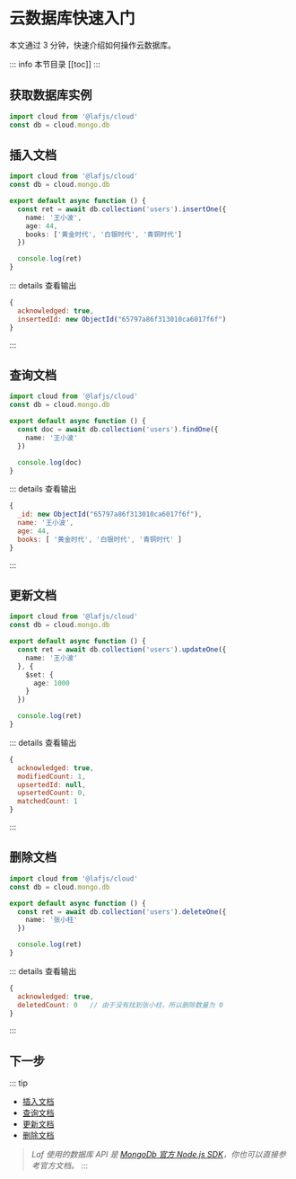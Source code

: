 
# 云数据库快速入门

本文通过 3 分钟，快速介绍如何操作云数据库。

::: info 本节目录
[[toc]]
:::

## 获取数据库实例

```typescript
import cloud from '@lafjs/cloud'
const db = cloud.mongo.db
```

## 插入文档

```typescript
import cloud from '@lafjs/cloud'
const db = cloud.mongo.db

export default async function () {
  const ret = await db.collection('users').insertOne({ 
    name: '王小波',
    age: 44,
    books: ['黄金时代', '白银时代', '青铜时代']
  })

  console.log(ret)
}
```

::: details 查看输出
```js
{
  acknowledged: true,
  insertedId: new ObjectId("65797a86f313010ca6017f6f")
}
```
:::


## 查询文档

```typescript
import cloud from '@lafjs/cloud'
const db = cloud.mongo.db

export default async function () {
  const doc = await db.collection('users').findOne({
    name: '王小波'
  })

  console.log(doc)
}

```

::: details 查看输出
```js
{
  _id: new ObjectId("65797a86f313010ca6017f6f"),
  name: '王小波',
  age: 44,
  books: [ '黄金时代', '白银时代', '青铜时代' ]
}
```
:::


## 更新文档

```typescript
import cloud from '@lafjs/cloud'
const db = cloud.mongo.db

export default async function () {
  const ret = await db.collection('users').updateOne({
    name: '王小波'
  }, {
    $set: {
      age: 1000
    }
  })

  console.log(ret)
}
```

::: details 查看输出
```js
{
  acknowledged: true,
  modifiedCount: 1,
  upsertedId: null,
  upsertedCount: 0,
  matchedCount: 1
}
```
:::

## 删除文档

```typescript
import cloud from '@lafjs/cloud'
const db = cloud.mongo.db

export default async function () {
  const ret = await db.collection('users').deleteOne({
    name: '张小柱'
  })

  console.log(ret)
}
```

::: details 查看输出
```js
{ 
  acknowledged: true,
  deletedCount: 0   // 由于没有找到张小柱，所以删除数量为 0
}
```
:::

## 下一步

::: tip 
- [插入文档](./insert.md)
- [查询文档](./find.md)
- [更新文档](./update.md)
- [删除文档](./delete.md)

>_Laf 使用的数据库 API 是 [MongoDb 官方 Node.js SDK](https://www.mongodb.com/docs/drivers/node/v5.0/quick-reference/)，你也可以直接参考官方文档。_
:::
